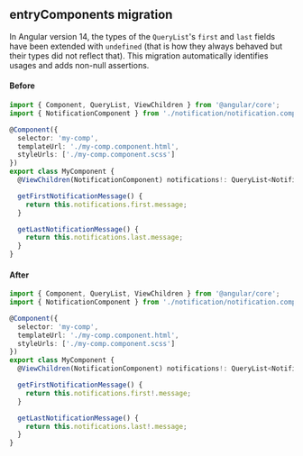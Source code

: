 ## entryComponents migration
In Angular version 14, the types of the `QueryList`'s `first` and `last` fields have been extended with `undefined` (that is how they always behaved but their types did not reflect that). This migration automatically identifies usages and adds non-null assertions.

#### Before
```ts
import { Component, QueryList, ViewChildren } from '@angular/core';
import { NotificationComponent } from './notification/notification.component';

@Component({
  selector: 'my-comp',
  templateUrl: './my-comp.component.html',
  styleUrls: ['./my-comp.component.scss']
})
export class MyComponent {
  @ViewChildren(NotificationComponent) notifications!: QueryList<NotificationComponent>;

  getFirstNotificationMessage() {
    return this.notifications.first.message;
  }

  getLastNotificationMessage() {
    return this.notifications.last.message;
  }
}
```

#### After
```ts
import { Component, QueryList, ViewChildren } from '@angular/core';
import { NotificationComponent } from './notification/notification.component';

@Component({
  selector: 'my-comp',
  templateUrl: './my-comp.component.html',
  styleUrls: ['./my-comp.component.scss']
})
export class MyComponent {
  @ViewChildren(NotificationComponent) notifications!: QueryList<NotificationComponent>;

  getFirstNotificationMessage() {
    return this.notifications.first!.message;
  }

  getLastNotificationMessage() {
    return this.notifications.last!.message;
  }
}
```
